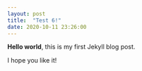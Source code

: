 ```yaml
---
layout: post
title:  "Test 6!"
date: 2020-10-11 23:26:00
---
```


**Hello world**, this is my first Jekyll blog post.

I hope you like it!
